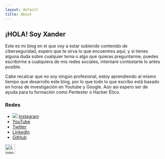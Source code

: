 ```yaml
---
layout: default
title: About
---
```


## ¡HOLA! Soy Xander

Este es mi blog en el que voy a estar subiendo contenido de ciberseguridad, espero que te sirva lo que encuentres aquí, y si tienes alguna duda sobre cualquier tema o algo que quieras preguntarme, puedes escribirme a cualquiera de mis redes sociales, intentaré contestarte lo antes posible. 



Cabe recalcar que no soy ningún profesional, estoy aprendiendo al mismo tiempo que desarrollo este blog, por lo que todo lo que escribo está basado en horas de investigación en Youtube y Google. Aún asi espero ser de ayuda para tu formación como Pentester o Hacker Ético.




### Redes

- <img src="https://img.icons8.com/small/32/000000/instagram-new.png"/> [Instagram](https://www.instagram.com/mrxaander/)
- [YouTube](https://www.youtube.com/channel/UCBxuMtnkI2vXM5iClieqFkg)
- [Twitter](https://twitter.com/mxaander)
- [LinkedIn](https://www.linkedin.com/in/mrxander/)
- [GitHub](https://github.com/MrXaander)


<img src="https://img.icons8.com/small/32/000000/instagram-new.png" alt="Logo prueba" style="width: 32px; height: 32px" />
